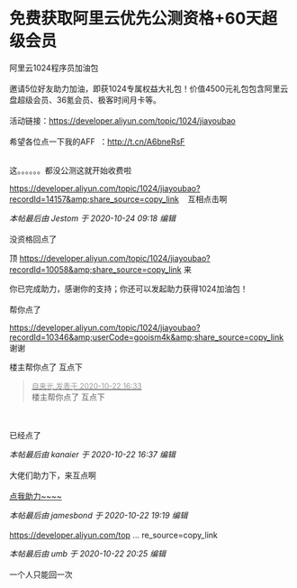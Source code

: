 # 免费获取阿里云优先公测资格+60天超级会员


阿里云1024程序员加油包<br />
<br />
邀请5位好友助力加油，即获1024专属权益大礼包！价值4500元礼包包含阿里云盘超级会员、36氪会员、极客时间月卡等。<br />
<br />
活动链接：https://developer.aliyun.com/topic/1024/jiayoubao<br />
<br />
希望各位点一下我的AFF<img src="static/image/smiley/default/handshake.gif" smilieid="17" border="0" alt="" />&nbsp;&nbsp;：http://t.cn/A6bneRsF<br />
<br />
<img id="aimg_lkemS" onclick="zoom(this, this.src, 0, 0, 0)" class="zoom" src="https://s1.ax1x.com/2020/10/22/BFnKFx.png" onmouseover="img_onmouseoverfunc(this)" onload="thumbImg(this)" border="0" alt="" />

这。。。。。。都没公测这就开始收费啦<img src="static/image/smiley/yct/020.gif" smilieid="47" border="0" alt="" />

https://developer.aliyun.com/topic/1024/jiayoubao?recordId=14157&amp;share_source=copy_link&nbsp; &nbsp; 互相点击啊

<i class="pstatus"> 本帖最后由 Jestom 于 2020-10-24 09:18 编辑 </i><br />
<br />
没资格回点了

顶 https://developer.aliyun.com/topic/1024/jiayoubao?recordId=10058&amp;share_source=copy_link 来

你已完成助力，感谢你的支持；你还可以发起助力获得1024加油包！<br />
<br />
帮你点了

https://developer.aliyun.com/topic/1024/jiayoubao?recordId=10346&amp;userCode=gooism4k&amp;share_source=copy_link<br />
谢谢<img id="aimg_XJQjG" onclick="zoom(this, this.src, 0, 0, 0)" class="zoom" src="https://cdn.jsdelivr.net/gh/hishis/forum-master/public/images/patch.gif" onmouseover="img_onmouseoverfunc(this)" onload="thumbImg(this)" border="0" alt="" />

楼主帮你点了 互点下<img id="aimg_hIVvB" onclick="zoom(this, this.src, 0, 0, 0)" class="zoom" src="https://cdn.jsdelivr.net/gh/hishis/forum-master/public/images/patch.gif" onmouseover="img_onmouseoverfunc(this)" onload="thumbImg(this)" border="0" alt="" />

<div class="quote"><blockquote><font size="2"><a href="https://www.hostloc.com/forum.php?mod=redirect&amp;goto=findpost&amp;pid=9336555&amp;ptid=757202" target="_blank"><font color="#999999">自来光 发表于 2020-10-22 16:33</font></a></font><br />
楼主帮你点了 互点下</blockquote></div><br />
<br />
已经点了<img id="aimg_PZ8c0" onclick="zoom(this, this.src, 0, 0, 0)" class="zoom" src="https://cdn.jsdelivr.net/gh/hishis/forum-master/public/images/patch.gif" onmouseover="img_onmouseoverfunc(this)" onload="thumbImg(this)" border="0" alt="" />

<i class="pstatus"> 本帖最后由 kanaier 于 2020-10-22 16:37 编辑 </i><br />
<br />
大佬们助力下，来互点啊<br />
<br />
<a href="https://developer.aliyun.com/topic/1024/jiayoubao?recordId=10426&amp;share_source=copy_link" target="_blank">点我助力~~~~</a><br />


<i class="pstatus"> 本帖最后由 jamesbond 于 2020-10-22 19:19 编辑 </i><br />
<br />
<a href="https://developer.aliyun.com/topic/1024/jiayoubao?recordId=10713&amp;share_source=copy_link]https://developer.aliyun.com/topic/1024/jiayoubao?recordId=10713&amp;share_source=copy_link" target="_blank">https://developer.aliyun.com/top ... re_source=copy_link</a><img id="aimg_Hg6LV" onclick="zoom(this, this.src, 0, 0, 0)" class="zoom" src="https://cdn.jsdelivr.net/gh/hishis/forum-master/public/images/patch.gif" onmouseover="img_onmouseoverfunc(this)" onload="thumbImg(this)" border="0" alt="" />

<i class="pstatus"> 本帖最后由 umb 于 2020-10-22 20:25 编辑 </i><br />
<br />
一个人只能回一次<img src="static/image/smiley/yct/002.gif" smilieid="30" border="0" alt="" /> 
